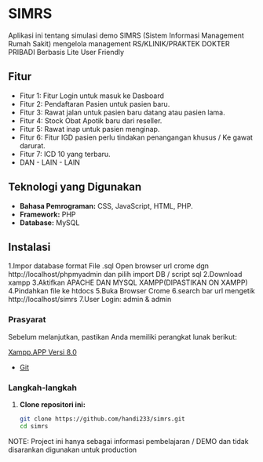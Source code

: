 # SIMRS

Aplikasi ini tentang simulasi demo SIMRS (Sistem Informasi Management Rumah Sakit) mengelola management RS/KLINIK/PRAKTEK DOKTER PRIBADI Berbasis Lite User Friendly

## Fitur

- Fitur 1: Fitur Login untuk masuk ke Dasboard
- Fitur 2: Pendaftaran Pasien untuk pasien baru.
- Fitur 3: Rawat jalan untuk pasien baru datang atau pasien lama.
- Fitur 4: Stock Obat Apotik baru dari reseller.
- Fitur 5: Rawat inap untuk pasien menginap.
- Fitur 6: Fitur IGD pasien perlu tindakan penangangan khusus / Ke gawat darurat.
- Fitur 7: ICD 10 yang terbaru.
- DAN - LAIN - LAIN
  
## Teknologi yang Digunakan

- **Bahasa Pemrograman:** CSS, JavaScript, HTML, PHP.
- **Framework:** PHP 
- **Database:** MySQL


## Instalasi

1.Impor database format File  .sql Open browser url crome dgn http://localhost/phpmyadmin dan pilih import DB / script sql
2.Download xampp
3.Aktifkan APACHE DAN MYSQL XAMPP(DIPASTIKAN ON XAMPP)
4.Pindahkan file ke htdocs
5.Buka Browser Crome
6.search bar url mengetik http://localhost/simrs
7.User Login: admin & admin


### Prasyarat

Sebelum melanjutkan, pastikan Anda memiliki perangkat lunak berikut:

  [Xampp.APP Versi 8.0](https://www.apachefriends.org/download.html)
- [Git](https://git-scm.com/)


### Langkah-langkah

1. **Clone repositori ini:**
   ```bash
   git clone https://github.com/handi233/simrs.git
   cd simrs


NOTE: Project ini hanya sebagai informasi pembelajaran / DEMO dan tidak disarankan digunakan untuk production
